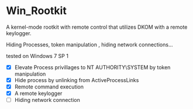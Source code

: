 # Win_Rootkit
A kernel-mode rootkit with remote control that utilizes DKOM with a remote keylogger.    
       
Hiding Processes, token manipulation , hiding network connections...

tested on Windows 7 SP 1


- [x] Elevate Process privillages to NT AUTHORITY\SYSTEM by token manipulation
- [x] Hide process by unlinking from ActiveProcessLinks
- [x] Remote command execution
- [x] A remote keylogger
- [ ] Hiding network connection
